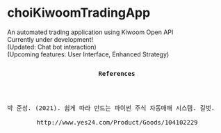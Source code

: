 # choiKiwoomTradingApp
An automated trading application using Kiwoom Open API <br/>
Currently under development! <br/>
(Updated: Chat bot interaction)<br/>
(Upcoming features: User Interface, Enhanced Strategy) <br/>

<pre>
<p align="center"><b>References</b></p><br/>
<p>박 준성. (2021). 쉽게 따라 만드는 파이썬 주식 자동매매 시스템. 길벗. <br/>
        http://www.yes24.com/Product/Goods/104102229</p>
</pre>
